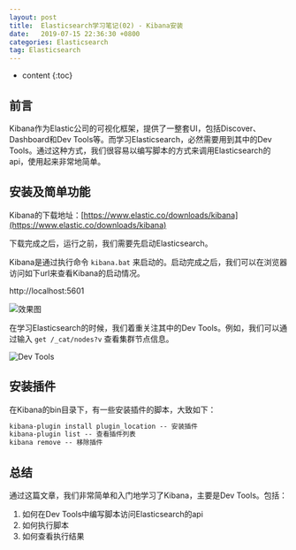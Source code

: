 ```yaml
---
layout: post
title:  Elasticsearch学习笔记(02) - Kibana安装
date:   2019-07-15 22:36:30 +0800
categories: Elasticsearch
tag: Elasticsearch
---
```


* content
{:toc}

## 前言

Kibana作为Elastic公司的可视化框架，提供了一整套UI，包括Discover、Dashboard和Dev Tools等。而学习Elasticsearch，必然需要用到其中的Dev Tools。通过这种方式，我们很容易以编写脚本的方式来调用Elasticsearch的api，使用起来非常地简单。

## 安装及简单功能

Kibana的下载地址：[https://www.elastic.co/downloads/kibana](https://www.elastic.co/downloads/kibana)

下载完成之后，运行之前，我们需要先启动Elasticsearch。

Kibana是通过执行命令 `kibana.bat` 来启动的。启动完成之后，我们可以在浏览器访问如下url来查看Kibana的启动情况。

http://localhost:5601

![效果图](https://upload-images.jianshu.io/upload_images/845143-efdc82d2027c04b2.png)

在学习Elasticsearch的时候，我们着重关注其中的Dev Tools。例如，我们可以通过输入 `get /_cat/nodes?v` 查看集群节点信息。

![Dev Tools](https://upload-images.jianshu.io/upload_images/845143-c62bfb6ea590f0cd.png)

## 安装插件

在Kibana的bin目录下，有一些安装插件的脚本，大致如下：

```bat
kibana-plugin install plugin_location -- 安装插件
kibana-plugin list -- 查看插件列表
kibana remove -- 移除插件
```

## 总结

通过这篇文章，我们非常简单和入门地学习了Kibana，主要是Dev Tools。包括：

1. 如何在Dev Tools中编写脚本访问Elasticsearch的api
2. 如何执行脚本
3. 如何查看执行结果